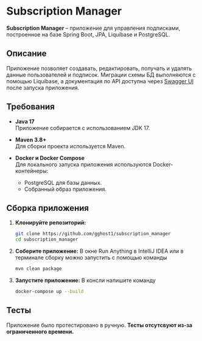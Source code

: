# Subscription Manager

**Subscription Manager** – приложение для управления подписками, построенное на базе Spring Boot, JPA, Liquibase и PostgreSQL.

## Описание

Приложение позволяет создавать, редактировать, получать и удалять данные пользователей и подписок. Миграции схемы БД выполняются с помощью Liquibase, а документация по API доступна через [Swagger UI](http://localhost:8080/swagger-ui/index.html#/) после запуска приложения.

## Требования

- **Java 17**  
  Приложение собирается с использованием JDK 17.

- **Maven 3.8+**  
  Для сборки проекта используется Maven.

- **Docker и Docker Compose**  
  Для локального запуска приложения используются Docker-контейнеры:
    - PostgreSQL для базы данных.
    - Собранный образ приложения.

## Сборка приложения

1. **Клонируйте репозиторий:**

   ```bash
   git clone https://github.com/gghost1/subscription_manager
   cd subscription_manager
   ```

2. **Соберите приложение:**
В окне Run Anything в IntelliJ IDEA или в терминале сборку можно запустить с помощью команды
   ```bash
   mvn clean package
   ```

3. **Запустите приложение:**
В консли напишите команду
   ```bash
   docker-compose up --build
   ```

## Тесты
Приложение было протестировано в ручную. **Тесты отсутсвуют из-за ограниченного времени.**
